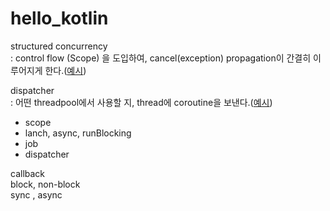 # hello_kotlin

structured concurrency  
: control flow (Scope) 을 도입하여, cancel(exception) propagation이 간결히 이루어지게 한다.([예시](https://suhwan.dev/2022/01/21/Kotlin-coroutine-structured-concurrency/))    

dispatcher  
: 어떤 threadpool에서 사용할 지, thread에 coroutine을 보낸다.([예시](https://kotlinworld.com/141))     


- scope  
- lanch, async, runBlocking  
- job  
- dispatcher  


callback  
block, non-block  
sync , async  

